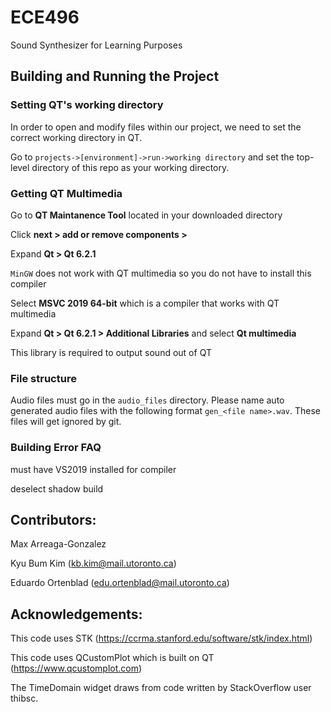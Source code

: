 # ECE496

Sound Synthesizer for Learning Purposes

## Building and Running the Project

### Setting QT's working directory
In order to open and modify files within our project, we need to set the correct working directory in QT.

Go to `projects->[environment]->run->working directory` and set the top-level directory of this repo as your working directory.

### Getting QT Multimedia

Go to **QT Maintanence Tool** located in your downloaded directory

Click **next > add or remove components >**

Expand **Qt > Qt 6.2.1**

`MinGW` does not work with QT multimedia so you do not have to install this compiler

Select **MSVC 2019 64-bit** which is a compiler that works with QT multimedia

Expand **Qt > Qt 6.2.1 > Additional Libraries** and select **Qt multimedia**

This library is required to output sound out of QT

### File structure

Audio files must go in the `audio_files` directory. Please name auto generated audio files with the following
format `gen_<file name>.wav`. These files will get ignored by git.

### Building Error FAQ

must have VS2019 installed for compiler

deselect shadow build

## Contributors:

Max Arreaga-Gonzalez

Kyu Bum Kim (kb.kim@mail.utoronto.ca)

Eduardo Ortenblad (edu.ortenblad@mail.utoronto.ca)

## Acknowledgements:

This code uses STK (https://ccrma.stanford.edu/software/stk/index.html)

This code uses QCustomPlot which is built on QT (https://www.qcustomplot.com)

The TimeDomain widget draws from code written by StackOverflow user thibsc.
